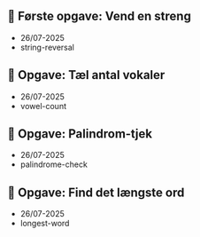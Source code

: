 ## 🧵 Første opgave: Vend en streng 
- 26/07-2025
- string-reversal

## 🧵 Opgave: Tæl antal vokaler
- 26/07-2025
- vowel-count
 
## 🧵 Opgave: Palindrom-tjek
- 26/07-2025
- palindrome-check

## 🧵 Opgave: Find det længste ord
- 26/07-2025
- longest-word
  
